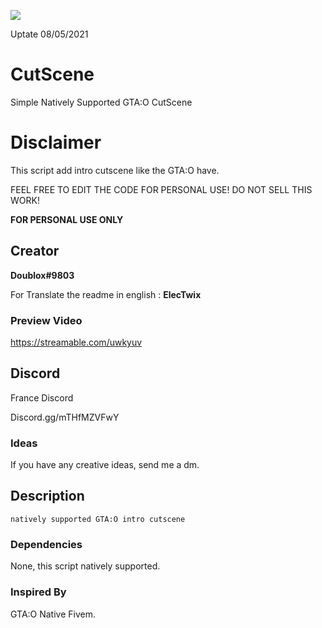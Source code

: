 <a href="https://hits.seeyoufarm.com"><img src="https://hits.seeyoufarm.com/api/count/incr/badge.svg?url=https%3A%2F%2Fgithub.com%2FDoublox%2FCutScene%2F&count_bg=%238C1134&title_bg=%23555555&icon=&icon_color=%23F10303&title=hits&edge_flat=false"/></a>

Uptate 08/05/2021

# CutScene
Simple Natively Supported GTA:O CutScene

# Disclaimer 
This script add intro cutscene like the GTA:O have.


FEEL FREE TO EDIT THE CODE FOR PERSONAL USE!
DO NOT SELL THIS WORK!


**FOR PERSONAL USE ONLY**


## Creator
**Doublox#9803**


For Translate the readme in english :
**ElecTwix**


### Preview Video

https://streamable.com/uwkyuv


## Discord 
France Discord

Discord.gg/mTHfMZVFwY

### Ideas
If you have any creative ideas, send me a dm.


## Description 
```
natively supported GTA:O intro cutscene
```

### Dependencies

None, this script natively supported.

### Inspired By

GTA:O
Native Fivem.

